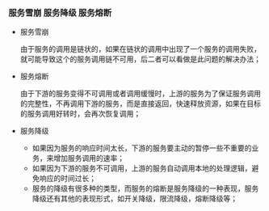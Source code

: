 ### 服务雪崩  服务降级  服务熔断

- 服务雪崩

  由于服务的调用是链状的，如果在链状的调用中出现了一个服务的调用失败，就可能导致这个的服务调用链不可用，后二者可以看做是此问题的解决办法；

- 服务熔断

  由于下游的服务变得不可调用或者调用缓慢时，上游的服务为了保证服务调用的完整性，不再调用下游的服务，而是直接返回，快速释放资源，如果在目标的服务调用好转时，会再次恢复调用；

- 服务降级

  - 如果因为服务的响应时间太长，下游的服务要主动的暂停一些不重要的业务，来增加服务调用的速率；
  - 如果因为下游的服务不可调用，上游的服务自动调用本地的处理逻辑，避免响应的时间过长；
  - 服务的降级有很多种的类型，而服务的熔断是服务降级的一种表现，服务降级还有其他的表现形式，如开关降级，限流降级，熔断降级等；

  ​

  ​